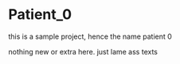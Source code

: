# Patient_0

this is a sample project, hence the name patient 0

nothing new or extra here. just lame ass texts